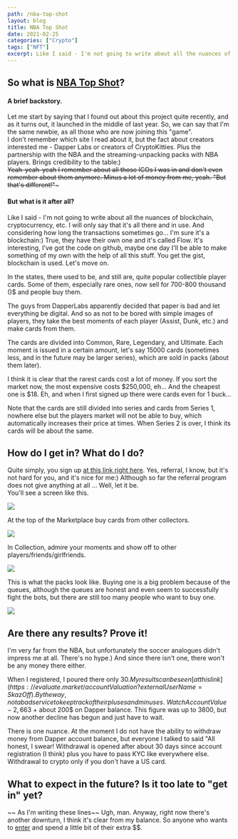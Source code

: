 ```yaml
---
path: /nba-top-shot
layout: blog
title: NBA Top Shot
date: 2021-02-25
categories: ["Crypto"]
tags: ["NFT"]
excerpt: Like I said - I'm not going to write about all the nuances of blockchain, cryptocurrency, etc. I will only say that it's all there and in use. And considering how long the transactions sometimes go... I'm sure it's a blockchain:) True, they have their own one and it's called Flow. It's interesting, I've got the code on github, maybe one day I'll be able to make something of my own with the help of all this stuff. You get the gist, blockchain is used. Let's move on.
---
```


## So what is [NBA Top Shot](http://bit.ly/2NyAfJR)?

#### A brief backstory.

Let me start by saying that I found out about this project quite recently, and as it turns out, it launched in the middle of last year. So, we can say that I'm the same newbie, as all those who are now joining this "game".\
I don't remember which site I read about it, but the fact about creators interested me - Dapper Labs or creators of CryptoKitties. Plus the partnership with the NBA and the streaming-unpacking packs with NBA players. Brings credibility to the table:)\
~~Yeah-yeah-yeah I remember about all those ICOs I was in and don't even remember about them anymore. Minus a lot of money from me, yeah. "But that's different!"~~~

#### But what is it after all?

Like I said - I'm not going to write about all the nuances of blockchain, cryptocurrency, etc. I will only say that it's all there and in use. And considering how long the transactions sometimes go... I'm sure it's a blockchain:) True, they have their own one and it's called Flow. It's interesting, I've got the code on github, maybe one day I'll be able to make something of my own with the help of all this stuff. You get the gist, blockchain is used. Let's move on.

In the states, there used to be, and still are, quite popular collectible player cards. Some of them, especially rare ones, now sell for 700-800 thousand ()$ and people buy them.

The guys from DapperLabs apparently decided that paper is bad and let everything be digital. And so as not to be bored with simple images of players, they take the best moments of each player (Assist, Dunk, etc.) and make cards from them.

The cards are divided into Common, Rare, Legendary, and Ultimate. Each moment is issued in a certain amount, let's say 15000 cards (sometimes less, and in the future may be larger series), which are sold in packs (about them later).

I think it is clear that the rarest cards cost a lot of money. If you sort the market now, the most expensive costs $250,000, eh... And the cheapest one is $18. Eh, and when I first signed up there were cards even for 1 buck...

Note that the cards are still divided into series and cards from Series 1, nowhere else but the players market will not be able to buy, which automatically increases their price at times. When Series 2 is over, I think its cards will be about the same.

## How do I get in? What do I do?

Quite simply, you sign up [at this link right here](http://bit.ly/2NyAfJR). Yes, referral, I know, but it's not hard for you, and it's nice for me:) Although so far the referral program does not give anything at all ... Well, let it be.\
You'll see a screen like this.

![](https://maxbasev.site/content/images/2021/02/NBA-Top-Shot-001-MaxBasev-com.jpg)

At the top of the Marketplace buy cards from other collectors.

![](https://maxbasev.site/content/images/2021/02/NBA-Top-Shot-002-MaxBasev-com.jpg)

In Collection, admire your moments and show off to other players/friends/girlfriends.

![](https://maxbasev.site/content/images/2021/02/NBA-Top-Shot-003-MaxBasev-com.jpg)

This is what the packs look like. Buying one is a big problem because of the queues, although the queues are honest and even seem to successfully fight the bots, but there are still too many people who want to buy one.

![](https://maxbasev.site/content/images/2021/02/NBA-Top-Shot-004-MaxBasev-com.jpg)

## Are there any results? Prove it!

I'm very far from the NBA, but unfortunately the soccer analogues didn't impress me at all. There's no hype.) And since there isn't one, there won't be any money there either.

When I registered, I poured there only 30$. My results can be seen [at this link](https://evaluate.market/accountValuation?externalUserName=SkazOff). By the way, not a bad service to keep track of their pluses and minuses.\
Watch Account Value - 2,663$ + about 200$ on Dapper balance. This figure was up to 3800, but now another decline has begun and just have to wait.

There is one nuance. At the moment I do not have the ability to withdraw money from Dapper account balance, but everyone I talked to said "All honest, I swear! Withdrawal is opened after about 30 days since account registration (I think) plus you have to pass KYC like everywhere else. Withdrawal to crypto only if you don't have a US card.

## What to expect in the future? Is it too late to "get in" yet?

\~\~ As I'm writing these lines\~\~ Ugh, man. Anyway, right now there's another downturn, I think it's clear from my balance. So anyone who wants to [enter](http://bit.ly/2NyAfJR) and spend a little bit of their extra $$.
